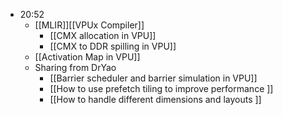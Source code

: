 - 20:52
	- [[MLIR]][[VPUx Compiler]]
		- [[CMX allocation in VPU]]
		- [[CMX to DDR spilling in VPU]]
	- [[Activation Map in VPU]]
	- Sharing from DrYao
		- [[Barrier scheduler and barrier simulation in VPU]]
		- [[How to use prefetch tiling to improve performance ]]
		- [[How to handle different dimensions and layouts ]]